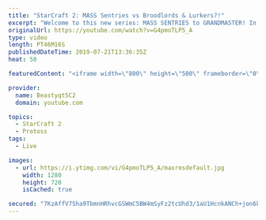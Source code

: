 ```yaml
---
title: "StarCraft 2: MASS Sentries vs Broodlords & Lurkers?!"
excerpt: "Welcome to this new series: MASS SENTRIES to GRANDMASTER! In this series, we will see how far I can get by playing ONLY Sentries on the ladder in ALL Protoss matchups!  More games from the MASS SENTRIES to GRANDMASTER series! In this set of games, we finally make it to Master League! Also, in one of"
originalUrl: https://youtube.com/watch?v=G4pmoTLP5_A
type: video
length: PT46M16S
publishedDateTime: 2019-07-21T13:36:35Z
heat: 50

featuredContent: "<iframe width=\"800\" height=\"500\" frameborder=\"0\" src=\"https://www.youtube.com/embed/G4pmoTLP5_A\" allow=\"accelerometer; autoplay; encrypted-media; gyroscope; picture-in-picture\" allowfullscreen></iframe>"

provider:
  name: BeastyqtSC2
  domain: youtube.com

topics:
  - StarCraft 2
  - Protoss
tags:
  - Live

images:
  - url: https://i.ytimg.com/vi/G4pmoTLP5_A/maxresdefault.jpg
    width: 1280
    height: 720
    isCached: true

secured: "7KzAffV7Sha9TbmnHRhvcGSWmC5BW4mSyFz2tcUhd3/1aU1HcnkANCh+jon6k6m1zI6neZmpFT6zaBGHTHLg9DOGK6EVdIgMEDMdnjaApM2HRDETgNh5TMgDal1N7bKzfKVDMb1vSQHtNsRfXmWwjm3aU4cU1EAUW4rMWcM1DTBMHGEDB5VVR/8la9eUUhmebPz3e51ZycZ3Iu+NOWzTHa+J4bgaBlNiHlbOdDqaTmAVT3lnwkzqzs3xvzJR/SmsoDWrfBApYqj+R5s1+ZOwSRgQ+QINdxgmixUZt3Mmomkoya8F9Go7uezyut7gL72gMShIVqidMlkWV2zTMgwzrTYczxct+m2uQxsh3xXBzQz95+0dkUeeqngs64LLT/syBhPNR8b23EuUbfiQQDMTHHeZ4hiQ/uE63USFz3Hf20c=;JeYIRJcAPDTsLFuocOXSog=="
---
```


